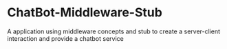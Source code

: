 # ChatBot-Middleware-Stub
A application using middleware concepts and stub to create a server-client interaction and provide a chatbot service
